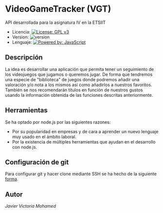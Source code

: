 # VideoGameTracker (VGT)
API desarrollada para la asignatura IV en la ETSIIT

* Licencia: [![License: GPL v3](https://img.shields.io/badge/License-GPLv3-blue.svg)](https://www.gnu.org/licenses/gpl-3.0)
* Version: ![version](https://img.shields.io/badge/version-0.1-red)
* Lenguaje: [![Powered by: JavaScript](https://img.shields.io/badge/powered%20by-javascript-yellow)](https://www.javascript.com)

## Descripción
La idea es desarrollar una aplicación que permita tener un seguimiento de los videojuegos que jugamos o queremos jugar. De forma que tendremos una especie de "biblioteca" de juegos donde podremos añadir una valoración y/o nota a los mismos así como añadirlos a nuestros favoritos.
También se nos recomendarán títulos en función de nuestros gustos usando la información obtenida de las funciones descritas anteriormente.

## Herramientas
Se ha optado por node.js por las siguientes razones:
- Por su popularidad en empresas y de cara a aprender un nuevo lenguaje muy usado en el ámbito laboral.
- Por la existencia de múltiples herramientas que ayudan en el desarrollo con node.js.

## Configuración de git
Para configurar git y hacer clone mediante SSH se ha hecho de la siguiente [forma](docs/ssh.md).

## Autor
*Javier Victoria Mohamed*
